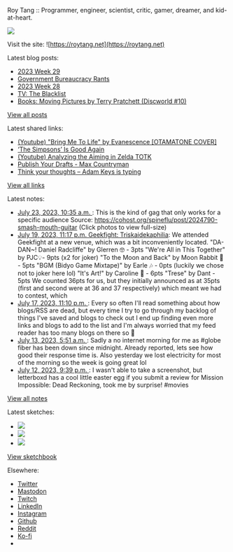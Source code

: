 Roy Tang :: Programmer, engineer, scientist, critic, gamer, dreamer, and kid-at-heart.

![](https://roytang.net/static/img/profile.jpg)

Visit the site: ![https://roytang.net](https://roytang.net)

Latest blog posts:

- [2023 Week 29](https://roytang.net/2023/07/2023-week-29/)
- [Government Bureaucracy Rants](https://roytang.net/2023/07/bureaucracy/)
- [2023 Week 28](https://roytang.net/2023/07/2023-week-28/)
- [TV: The Blacklist](https://roytang.net/2023/07/the-blacklist/)
- [Books: Moving Pictures by Terry Pratchett (Discworld #10)](https://roytang.net/2023/07/moving-pictures/)

[View all posts](https://roytang.net/blog)

Latest shared links:

- [(Youtube) &quot;Bring Me To Life&quot; by Evanescence [OTAMATONE COVER]](https://roytang.net/2023/07/0285f90fb93bb21773c0199ac5d21ecb/)
- [‘The Simpsons’ Is Good Again](https://roytang.net/2023/07/ee1c21678ac675e55358a155d6b2fe59/)
- [(Youtube) Analyzing the Aiming in Zelda TOTK](https://roytang.net/2023/07/9a13144c5c5ca378f3f656c0cc57b127/)
- [Publish Your Drafts - Max Countryman](https://roytang.net/2023/07/00ce5783cc96181c57b5419018bb379e/)
- [Think your thoughts – Adam Keys is typing](https://roytang.net/2023/07/9edeed81b87918c8883e71494a27e0fd/)

[View all links](https://roytang.net/links)

Latest notes:

- [July 23, 2023, 10:35 a.m. ](https://roytang.net/2023/07/110761066505940925/): This is the kind of gag that only works for a specific audience Source: https://cohost.org/spineflu/post/2024790-smash-mouth-guitar (Click photos to view full-size)
- [July 19, 2023, 11:17 p.m. Geekfight: Triskaidekaphilia](https://roytang.net/2023/07/geekfight-triskaidekaphilia/): We attended Geekfight at a new venue, which was a bit inconveniently located. &quot;DA-DAN~! Daniel Radcliffe&quot; by Glerren 🤓 - 3pts &quot;We&#x27;re All in This Together&quot; by PJC💡- 9pts (x2 for joker) &quot;To the Moon and Back&quot; by Moon Rabbit 🌙 - 5pts &quot;BGM (Bidyo Game Mixtape)&quot; by Earle 🎶 - 0pts (luckily we chose not to joker here lol) &quot;It&#x27;s Art!&quot; by Caroline 🎨 - 6pts &quot;Trese&quot; by Dant - 5pts We counted 36pts for us, but they initially announced as at 35pts (first and second were at 36 and 37 respectively) which meant we had to contest, which
- [July 17, 2023, 11:10 p.m. ](https://roytang.net/2023/07/110730061909275461/): Every so often I&#x27;ll read something about how blogs/RSS are dead, but every time I try to go through my backlog of things I&#x27;ve saved and blogs to check out I end up finding even more links and blogs to add to the list and I&#x27;m always worried that my feed reader has too many blogs on there so :shrug:
- [July 13, 2023, 5:51 a.m. ](https://roytang.net/2023/07/110703324373892329/): Sadly a no internet morning for me as #globe fiber has been down since midnight. Already reported, lets see how good their response time is. Also yesterday we lost electricity for most of the morning so the week is going great lol
- [July 12, 2023, 9:39 p.m. ](https://roytang.net/2023/07/110701390914256286/): I wasn&#x27;t able to take a screenshot, but letterboxd has a cool little easter egg if you submit a review for Mission Impossible: Dead Reckoning, took me by surprise! #movies

[View all notes](https://roytang.net/notes)

Latest sketches:


- ![](https://roytang.net/media/cache/a6/91/a691e8e5ea3ce73099ba719c9d195dca.jpg)
- ![](https://roytang.net/media/cache/6a/6a/6a6a50c5debd7b0864f953d27d218c9f.jpg)
- ![](https://roytang.net/media/cache/7a/d4/7ad4e6def8147d6f83590eb62ebf33e6.jpg)

[View sketchbook](https://roytang.net/albums/sketchbook)


Elsewhere:

- [Twitter](https://twitter.com/roytang)
- [Mastodon](https://indieweb.social/@roytang)
- [Twitch](https://twitch.tv/twitchyroy)
- [LinkedIn](https://www.linkedin.com/in/roytang)
- [Instagram](https://instagram.com/roytang0400)
- [Github](https://github.com/roytang)
- [Reddit](https://reddit.com/u/hungryroy)
- [Ko-fi](https://ko-fi.com/roytang)
- [](mailto:hello@roytang.net)
